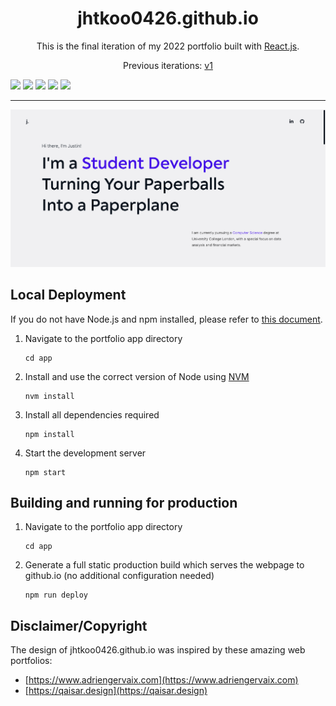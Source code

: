 <h1 align="center">jhtkoo0426.github.io</h1>
<p align="center">This is the final iteration of my 2022 portfolio built with <a href="https://reactjs.org" target="_blank">React.js</a>.</p>
<p align="center">Previous iterations: <a href="https://github.com/jhtkoo0426/Portfolio-v1">v1</a></p>

<img src="https://img.shields.io/badge/React-20232A?style=for-the-badge&logo=react&logoColor=61DAFB" /> <img src="https://img.shields.io/badge/React_Router-CA4245?style=for-the-badge&logo=react-router&logoColor=white" /> <img src="https://img.shields.io/badge/JavaScript-323330?style=for-the-badge&logo=javascript&logoColor=F7DF1E" /> <img src="https://img.shields.io/badge/HTML-239120?style=for-the-badge&logo=html5&logoColor=white" /> <img src="https://img.shields.io/badge/CSS-239120?&style=for-the-badge&logo=css3&logoColor=white" />

<hr>

![Alt](app/src/media/portfolio-landing.png)

## Local Deployment
If you do not have Node.js and npm installed, please refer to [this document](https://docs.npmjs.com/downloading-and-installing-node-js-and-npm).
1. Navigate to the portfolio app directory
    ```
    cd app
    ```
2. Install and use the correct version of Node using [NVM](https://github.com/nvm-sh/nvm)
    ```
    nvm install
    ```
3. Install all dependencies required
    ```
    npm install
    ```
4. Start the development server
    ```
    npm start
    ```

## Building and running for production
1. Navigate to the portfolio app directory
    ```
    cd app
    ```
2. Generate a full static production build which serves the webpage to github.io (no additional configuration needed)
    ```
    npm run deploy
    ```


## Disclaimer/Copyright
The design of jhtkoo0426.github.io was inspired by these amazing web portfolios:
- [https://www.adriengervaix.com](https://www.adriengervaix.com)
- [https://qaisar.design](https://qaisar.design)